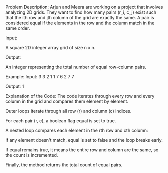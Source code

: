 Problem Description:
Arjun and Meera are working on a project that involves analyzing 2D grids. They want to find how many pairs (r_i, c_j) exist such that the ith row and jth column of the grid are exactly the same. A pair is considered equal if the elements in the row and the column match in the same order.

Input:

A square 2D integer array grid of size n x n.

Output:

An integer representing the total number of equal row-column pairs.

Example:
Input: 
3
3 2 1
1 7 6
2 7 7

Output: 
1

Explanation of the Code:
The code iterates through every row and every column in the grid and compares them element by element.

Outer loops iterate through all row (r) and column (c) indices.

For each pair (r, c), a boolean flag equal is set to true.

A nested loop compares each element in the rth row and cth column:

If any element doesn't match, equal is set to false and the loop breaks early.

If equal remains true, it means the entire row and column are the same, so the count is incremented.

Finally, the method returns the total count of equal pairs.
